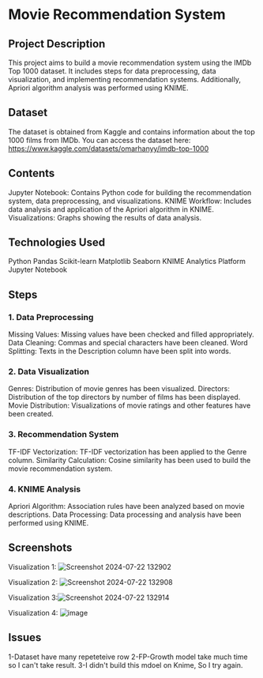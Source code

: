 # Movie Recommendation System
## Project Description
This project aims to build a movie recommendation system using the IMDb Top 1000 dataset. It includes steps for data preprocessing, data visualization, and implementing recommendation systems. Additionally, Apriori algorithm analysis was performed using KNIME.

## Dataset
The dataset is obtained from Kaggle and contains information about the top 1000 films from IMDb. You can access the dataset here: https://www.kaggle.com/datasets/omarhanyy/imdb-top-1000

## Contents
Jupyter Notebook: Contains Python code for building the recommendation system, data preprocessing, and visualizations.
KNIME Workflow: Includes data analysis and application of the Apriori algorithm in KNIME.
Visualizations: Graphs showing the results of data analysis.
## Technologies Used
Python
Pandas
Scikit-learn
Matplotlib
Seaborn
KNIME Analytics Platform
Jupyter Notebook
## Steps
### 1. Data Preprocessing
Missing Values: Missing values have been checked and filled appropriately.
Data Cleaning: Commas and special characters have been cleaned.
Word Splitting: Texts in the Description column have been split into words.
### 2. Data Visualization
Genres: Distribution of movie genres has been visualized.
Directors: Distribution of the top directors by number of films has been displayed.
Movie Distribution: Visualizations of movie ratings and other features have been created.
### 3. Recommendation System
TF-IDF Vectorization: TF-IDF vectorization has been applied to the Genre column.
Similarity Calculation: Cosine similarity has been used to build the movie recommendation system.
### 4. KNIME Analysis
Apriori Algorithm: Association rules have been analyzed based on movie descriptions.
Data Processing: Data processing and analysis have been performed using KNIME.
## Screenshots
Visualization 1: ![Screenshot 2024-07-22 132902](https://github.com/user-attachments/assets/3d65a494-9797-4498-b0e8-8c2757609182)

Visualization 2: ![Screenshot 2024-07-22 132908](https://github.com/user-attachments/assets/80471a27-7c6d-4611-bb1b-b94bb4bd8625)

Visualization 3:![Screenshot 2024-07-22 132914](https://github.com/user-attachments/assets/0e096fec-d33d-4b03-abee-1f35955b4cbd)

Visualization 4: ![image](https://github.com/user-attachments/assets/960e44a3-0159-4548-a885-4828afdcdaed)

## Issues
1-Dataset have many repeteteive row
2-FP-Growth model take much time so I can't take result.
3-I didn't build this mdoel on Knime, So I try again.
